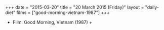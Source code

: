 +++
date = "2015-03-20"
title = "20 March 2015 (Friday)"
layout = "daily-diet"
films = ["good-morning-vietnam-1987"]
+++


* Film: Good Morning, Vietnam (1987) +